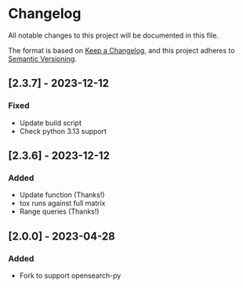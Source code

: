 # Changelog

All notable changes to this project will be documented in this file.

The format is based on [Keep a Changelog](https://keepachangelog.com/en/1.0.0/),
and this project adheres to [Semantic Versioning](https://semver.org/spec/v2.0.0.html).

## \[2.3.7\] - 2023-12-12

### Fixed

- Update build script
- Check python 3.13 support

## \[2.3.6\] - 2023-12-12

### Added

- Update function (Thanks!)
- tox runs against full matrix
- Range queries (Thanks!)

## \[2.0.0\] - 2023-04-28

### Added

- Fork to support opensearch-py
